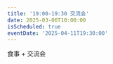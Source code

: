 ```yaml
---
title: '19:00-19:30 交流会'
date: 2025-03-06T10:00:00
isScheduled: true
eventDate: '2025-04-11T19:30:00'
---
```


食事 + 交流会

